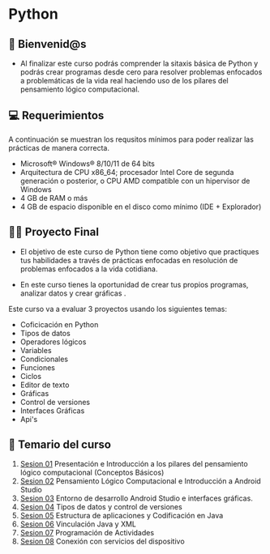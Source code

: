 # Python

## 👋 Bienvenid@s
- Al finalizar este curso podrás comprender la sitaxis básica de Python y podrás crear programas desde cero para resolver problemas enfocados a problemáticas de la vida real haciendo uso de los pílares del pensamiento lógico computacional.

## 💻 Requerimientos
A continuación se muestran los requsitos mínimos para poder realizar las prácticas de manera correcta.<br>
<ul>
    <li> Microsoft® Windows® 8/10/11 de 64 bits </li>
    <li> Arquitectura de CPU x86_64; procesador Intel Core de segunda generación o posterior, o CPU AMD compatible con un hipervisor de Windows </li>
    <li>4 GB de RAM o más </li>
    <li>4 GB de espacio disponible en el disco como mínimo (IDE + Explorador) </li>
</ul>


## 🧑‍💻 Proyecto Final

* El objetivo de este curso de Python tiene como objetivo que practiques tus habilidades a través de prácticas enfocadas en resolución de problemas enfocados a la vida cotidiana. 

* En este curso tienes la oportunidad de crear tus propios programas, analizar datos y crear gráficas . 

Este curso va a evaluar 3 proyectos usando los siguientes temas:

- Coficicación en Python
- Tipos de datos
- Operadores lógicos
- Variables
- Condicionales
- Funciones
- Ciclos
- Editor de texto
- Gráficas
- Control de versiones
- Interfaces Gráficas
- Api's

## 📘 Temario del curso

1. [Sesion 01](Sesion01/README.md)&nbsp;Presentación e Introducción a los pilares del pensamiento lógico computacional (Conceptos Básicos)
2. [Sesion 02](Sesion02/README.md)&nbsp;Pensamiento Lógico Computacional e Introducción a Android Studio
3. [Sesion 03](Sesion03/README.md)&nbsp;Entorno de desarrollo Android Studio e interfaces gráficas.
4. [Sesion 04](Sesion04/README.md)&nbsp;Tipos de datos y control de versiones
5. [Sesion 05](Sesion05/README.md)&nbsp;Estructura de aplicaciones y Codificación en Java
6. [Sesion 06](Sesion06/README.md)&nbsp;Vinculación Java y XML
7. [Sesion 07](Sesion07/README.md)&nbsp;Programación de Actividades
8. [Sesion 08](Sesion08/README.md)&nbsp;Conexión con servicios del dispositivo